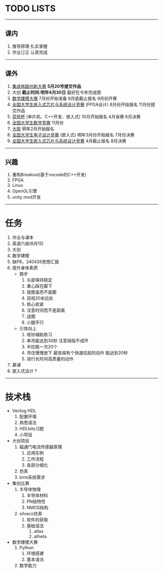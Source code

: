 # TODO LISTS
---
## 课内
1. 推导原理 扎实掌握
2. 作业订正 认真完成
---
## 课外
1. [集成电路创新大赛](http://univ.ciciec.com/)                             __5月20号提交作品__
2. 大创                                                                   __截止时间:明年4月30日__ 最好在今年完成图
3. [数学建模大赛](http://www.mcm.edu.cn/index_cn.html)                     7月份开始准备 8月底截止报名 9月初开赛
4. [全国大学生嵌入式芯片与系统设计竞赛](http://fpgachina.cn/)                (FPGA设计) 8月份开始报名 11月份提交作品
5. [蓝桥杯](https://dasai.lanqiao.cn/)                                    (单片机、C++开发、嵌入式) 10月开始报名 4月省赛 6月决赛
6. [全国大学生数学竞赛](http://www.cmathc.cn/)                             11月份
7. [大挑](http://www.tiaozhanbei.net/)                                    明年2月开始报名
8. [全国大学生电子设计竞赛](https://www.nuedc-training.com.cn/index/news)  (嵌入式) 明年3月份开始报名 7月份决赛
9. [全国大学生嵌入式芯片与系统设计竞赛](http://www.socchina.net/home?trackType=2) 4月截止报名 8月决赛
---
## 兴趣
1. 重构Breakout(基于vscode的C++开发)
2. FPGA
3. Linux
4. OpenGL引擎
5. unity mod开发
---
# 任务
1. 作业与课本
2. 英语六级(6月15)
3. 大创
4. 数学建模
5. 缺P8，240426思想汇报
6. 提升身体素质
   * 跑步
     1. 头部保持稳定
     2. 重心踩在脚下
     3. 提膝盖而不是脚
     4. 目视20米远处
     5. 核心收紧
     6. 注意时间而不是距离
     7. 送髋
     8. 小腿平行
   * 引体向上
     1. 哑铃辅助练习
     2. 单吊能达到30秒 注意拇指不成环
     3. 半拉能一次20个
     4. 吊住慢慢放下 最低端有个快速拉起的动作 能达到20秒
     5. 进行长时间高质量的动作
7. 慕课
8. 嵌入式设计 ?
---
# 技术栈
* Verilog HDL
  1. 配置环境
  2. 熟悉语法
  3. HDLbits习题
  4. 小项目
* 大创项目
  1. 磁通门电流传感器原理
     1. 应用实例
     2. 工作流程
     3. 各部分细化
  2. 仿真
  3. bms系统需求
* 集创比赛
  1. 半导体物理
     1. 半导体材料
     2. PN结特性
     3. NMOS结构
  2. silvaco仿真
     1. 软件的获取
     2. 基础语法
        1. atlas
        2. atheta
* 数学建模大赛
  1. Python
     1. 环境搭建
     2. 基本语法
  2. 数学能力